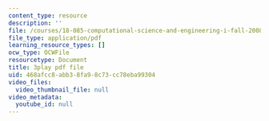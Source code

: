 ```yaml
---
content_type: resource
description: ''
file: /courses/18-085-computational-science-and-engineering-i-fall-2008/468afcc8abb38fa98c73cc78eba99304_Vw4Gw9No008.pdf
file_type: application/pdf
learning_resource_types: []
ocw_type: OCWFile
resourcetype: Document
title: 3play pdf file
uid: 468afcc8-abb3-8fa9-8c73-cc78eba99304
video_files:
  video_thumbnail_file: null
video_metadata:
  youtube_id: null
---
```

